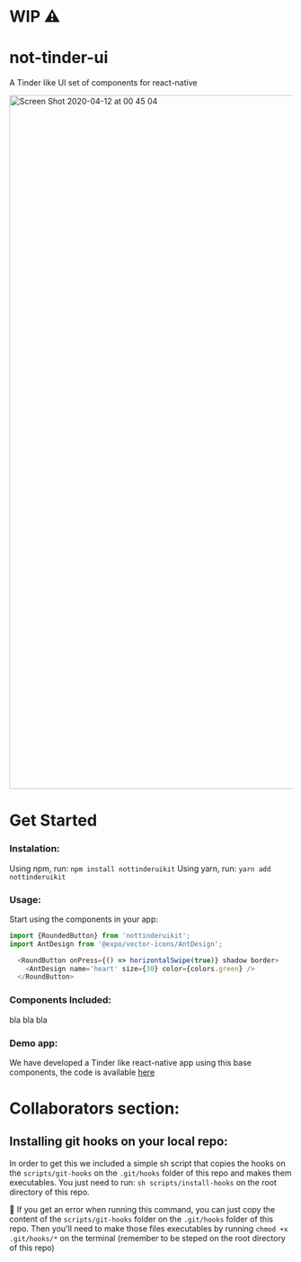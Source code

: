 # WIP ⚠️ 
# not-tinder-ui
A Tinder like UI set of components for react-native

<img width="1233" alt="Screen Shot 2020-04-12 at 00 45 04" src="https://user-images.githubusercontent.com/29029506/79090508-4fd4e800-7d20-11ea-8030-c55a17e7bdfd.png">

# Get Started

### Instalation:
Using npm, run:  `npm install nottinderuikit`
Using yarn, run: `yarn add nottinderuikit`

### Usage:
Start using the components in your app:
```js
import {RoundedButton} from 'nottinderuikit';
import AntDesign from '@expo/vector-icons/AntDesign';

  <RoundButton onPress={() => horizontalSwipe(true)} shadow border>
    <AntDesign name='heart' size={30} color={colors.green} />
  </RoundButton>

```
### Components Included:
bla bla bla

### Demo app:
We have developed a Tinder like react-native app using this base components, the code is available [here](https://github.com/facundop3/not-tinder)


# Collaborators section:

## Installing git hooks on your local repo:
In order to get this we included a simple sh script that copies the hooks on the `scripts/git-hooks` on the `.git/hooks` folder of this repo and makes them executables.
You just need to run: ```sh scripts/install-hooks``` on the root directory of this repo.

🤪 If you get an error when running this command, you can just copy the content of the `scripts/git-hooks` folder on the `.git/hooks` folder of this repo. Then you'll need to make those files executables by running `chmod +x .git/hooks/*` on the terminal (remember to be steped on the root directory of this repo)
